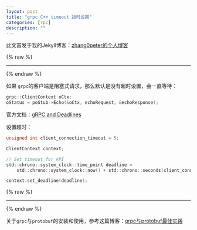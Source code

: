 ```yaml
---
layout: post
title: "grpc C++ timeout 超时设置"
categories: [rpc]
description: ""
---
```


此文首发于我的Jekyll博客：[zhang0peter的个人博客](https://zhang0peter.com)         

{% raw %}
***          
{% endraw %}

如果 `grpc`的客户端是阻塞式请求，那么默认是没有超时设置，会一直等待：

```c
grpc::ClientContext oCtx;
oStatus = poStub->Echo(&oCtx, echoRequest, &echoResponse);
```

官方文档：[gRPC and Deadlines](https://grpc.io/blog/deadlines/)

设置超时：

```c
unsigned int client_connection_timeout = 5;

ClientContext context;

// Set timeout for API
std::chrono::system_clock::time_point deadline =
    std::chrono::system_clock::now() + std::chrono::seconds(client_connection_timeout);

context.set_deadline(deadline);
```


{% raw %}
***          
{% endraw %}

关于`grpc`与`protobuf`的安装和使用，参考这篇博客：[grpc与protobuf最佳实践](http://zhang0peter.com/grpc-and-protobuf/)
